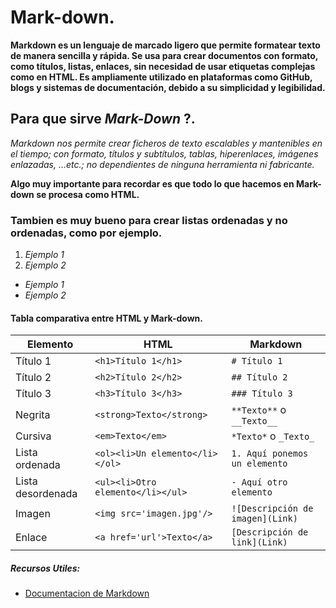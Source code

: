 # Mark-down.

__Markdown es un lenguaje de marcado ligero que permite formatear texto de manera sencilla y rápida. Se usa para crear documentos con formato, como títulos, listas, enlaces, sin necesidad de usar etiquetas complejas como en HTML. Es ampliamente utilizado en plataformas como GitHub, blogs y sistemas de documentación, debido a su simplicidad y legibilidad.__

## Para que sirve _Mark-Down_ ?.
_Markdown nos permite crear ficheros de texto escalables y mantenibles en el tiempo; con formato, títulos y subtítulos, tablas, hiperenlaces, imágenes enlazadas, …etc.; no dependientes de ninguna herramienta ni fabricante._

**Algo muy importante para recordar es que todo lo que hacemos en Mark-down se procesa como HTML.**

### Tambien es muy bueno para crear listas ordenadas y no ordenadas, como por ejemplo.

1. _Ejemplo 1_
2. _Ejemplo 2_

- _Ejemplo 1_
- _Ejemplo 2_


#### Tabla comparativa entre HTML y Mark-down.

| Elemento          | HTML                          | Markdown       |
|------------------|-----------------------------|---------------|
| Título 1        | `<h1>Título 1</h1>`         | `# Título 1`  |
| Título 2        | `<h2>Título 2</h2>`         | `## Título 2` |
| Título 3        | `<h3>Título 3</h3>`         | `### Título 3` |
| Negrita         | `<strong>Texto</strong>`   | `**Texto**` o `__Texto__` |
| Cursiva         | `<em>Texto</em>`           | `*Texto*` o `_Texto_` |
| Lista ordenada  | `<ol><li>Un elemento</li></ol>`   | `1. Aquí ponemos un elemento`  |
| Lista desordenada | `<ul><li>Otro elemento</li></ul>` | `- Aquí otro elemento`  |
| Imagen          | `<img src='imagen.jpg'/>`  | `![Descripción de imagen](Link)`  |
| Enlace          | `<a href='url'>Texto</a>`  | `[Descripción de link](Link)`  |

##### Recursos Utiles:

- [Documentacion de Markdown](https://tutorialmarkdown.com/markdown)


